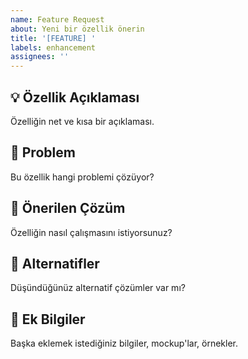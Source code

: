 ```yaml
---
name: Feature Request
about: Yeni bir özellik önerin
title: '[FEATURE] '
labels: enhancement
assignees: ''
---
```


## 💡 Özellik Açıklaması
Özelliğin net ve kısa bir açıklaması.

## 🎯 Problem
Bu özellik hangi problemi çözüyor?

## 💭 Önerilen Çözüm
Özelliğin nasıl çalışmasını istiyorsunuz?

## 🔄 Alternatifler
Düşündüğünüz alternatif çözümler var mı?

## 📝 Ek Bilgiler
Başka eklemek istediğiniz bilgiler, mockup'lar, örnekler.
